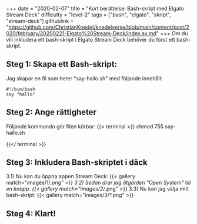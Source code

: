 +++
date = "2020-02-07"
title = "Kort berättelse: Bash-skript med Elgato Stream Deck"
difficulty = "level-2"
tags = ["bash", "elgato", "skript", "stream-deck"]
githublink = "https://github.com/ChristianKnedel/knedelverse/blob/main/content/post/2020/february/20200221-Elgato%20Stream-Deck/index.sv.md"
+++
Om du vill inkludera ett bash-skript i Elgato Stream Deck behöver du först ett bash-skript.
## Steg 1: Skapa ett Bash-skript:
Jag skapar en fil som heter "say-hallo.sh" med följande innehåll:
```
#!/bin/bash
say "hallo"

```

## Steg 2: Ange rättigheter
Följande kommando gör filen körbar:
{{< terminal >}}
chmod 755 say-hallo.sh

{{</ terminal >}}

## Steg 3: Inkludera Bash-skriptet i däck
3.1) Nu kan du öppna appen Stream Deck:
{{< gallery match="images/1/*.png" >}}
3.2) Sedan drar jag åtgärden "Open System" till en knapp.
{{< gallery match="images/2/*.png" >}}
3.3) Nu kan jag välja mitt bash-skript:
{{< gallery match="images/3/*.png" >}}

## Steg 4: Klart!
